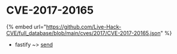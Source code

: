 # CVE-2017-20165
{% embed url="https://github.com/Live-Hack-CVE/full_database/blob/main/cves/2017/CVE-2017-20165.json" %}

* fastify ~> [send](https://www.alice-snow.ru/2017/database/cve-2017-20165/send-fastify)